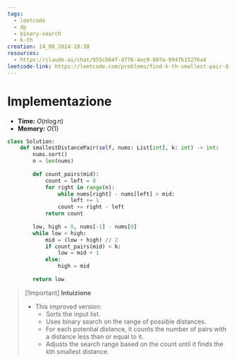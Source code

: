 ```yaml
---
tags:
  - leetcode
  - dp
  - binary-search
  - k-th
creation: 14_08_2024-10:30
resources:
  - https://claude.ai/chat/055cb64f-d776-4ec9-807a-9947b15276a4
leetcode-link: https://leetcode.com/problems/find-k-th-smallest-pair-distance/?envType=daily-question&envId=2024-08-14
---
```

# Implementazione

- **Time:** $O(n\log n)$
- **Memory:** $O(1)$

```python
class Solution:
    def smallestDistancePair(self, nums: List[int], k: int) -> int:
        nums.sort()
        n = len(nums)
        
        def count_pairs(mid):
            count = left = 0
            for right in range(n):
                while nums[right] - nums[left] > mid:
                    left += 1
                count += right - left
            return count
        
        low, high = 0, nums[-1] - nums[0]
        while low < high:
            mid = (low + high) // 2
            if count_pairs(mid) < k:
                low = mid + 1
            else:
                high = mid
        
        return low    
```

>[!Important] **Intuizione**
> - This improved version:
> 	- Sorts the input list.
> 	- Uses binary search on the range of possible distances.
> 	- For each potential distance, it counts the number of pairs with a distance less than or equal to it.
> 	- Adjusts the search range based on the count until it finds the kth smallest distance.


